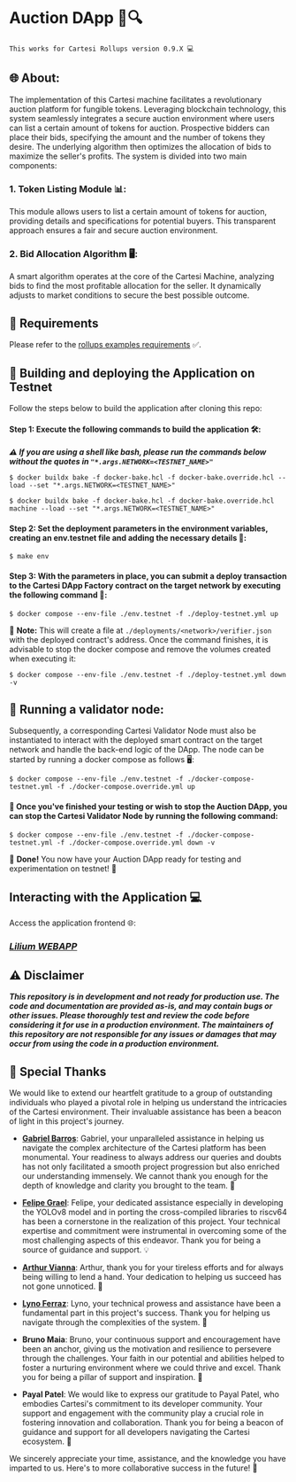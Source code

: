 # Auction DApp 🛒🔍

```
This works for Cartesi Rollups version 0.9.X 💻
```

## 🌐 **About:**
The implementation of this Cartesi machine facilitates a revolutionary auction platform for fungible tokens. Leveraging blockchain technology, this system seamlessly integrates a secure auction environment where users can list a certain amount of tokens for auction. Prospective bidders can place their bids, specifying the amount and the number of tokens they desire. The underlying algorithm then optimizes the allocation of bids to maximize the seller's profits. The system is divided into two main components:

### 1. **Token Listing Module 📊:**
This module allows users to list a certain amount of tokens for auction, providing details and specifications for potential buyers. This transparent approach ensures a fair and secure auction environment. 

### 2. **Bid Allocation Algorithm 🖥️:**
A smart algorithm operates at the core of the Cartesi Machine, analyzing bids to find the most profitable allocation for the seller. It dynamically adjusts to market conditions to secure the best possible outcome.

## 🔧 Requirements
Please refer to the [rollups examples requirements](https://github.com/cartesi/rollups-examples/tree/main/README.md#requirements) ✅.

## 🚀 Building and deploying the Application on Testnet

Follow the steps below to build the application after cloning this repo:

#### **Step 1:** Execute the following commands to build the application 🛠️:

***⚠️ If you are using a shell like bash, please run the commands below without the quotes in ```"*.args.NETWORK=<TESTNET_NAME>"```***

```shell
$ docker buildx bake -f docker-bake.hcl -f docker-bake.override.hcl --load --set "*.args.NETWORK=<TESTNET_NAME>"
```

```shell
$ docker buildx bake -f docker-bake.hcl -f docker-bake.override.hcl machine --load --set "*.args.NETWORK=<TESTNET_NAME>"
```

#### **Step 2:** Set the deployment parameters in the environment variables, creating an env.testnet file and adding the necessary details 📝:

```shell
$ make env
```

#### **Step 3:** With the parameters in place, you can submit a deploy transaction to the Cartesi DApp Factory contract on the target network by executing the following command 💫:

```shell
$ docker compose --env-file ./env.testnet -f ./deploy-testnet.yml up
```

📝 **Note:** This will create a file at `./deployments/<network>/verifier.json` with the deployed contract's address. Once the command finishes, it is advisable to stop the docker compose and remove the volumes created when executing it:

```shell
$ docker compose --env-file ./env.testnet -f ./deploy-testnet.yml down -v
```

## 🚀 Running a validator node:

Subsequently, a corresponding Cartesi Validator Node must also be instantiated to interact with the deployed smart contract on the target network and handle the back-end logic of the DApp. The node can be started by running a docker compose as follows 🖥️:

```shell
$ docker compose --env-file ./env.testnet -f ./docker-compose-testnet.yml -f ./docker-compose.override.yml up
```

#### 🔎 Once you've finished your testing or wish to stop the Auction DApp, you can stop the Cartesi Validator Node by running the following command:

```shell
$ docker compose --env-file ./env.testnet -f ./docker-compose-testnet.yml -f ./docker-compose.override.yml down -v
```

💼 **Done!** You now have your Auction DApp ready for testing and experimentation on testnet! 🎉

## Interacting with the Application 💻

Access the application frontend 🌐: 

### <a href="https://frontend-orcin-psi.vercel.app/" target="_blank">***Lilium WEBAPP***</a>

## ⚠️ Disclaimer

***This repository is in development and not ready for production use. The code and documentation are provided as-is, and may contain bugs or other issues. Please thoroughly test and review the code before considering it for use in a production environment. The maintainers of this repository are not responsible for any issues or damages that may occur from using the code in a production environment.***

## 🌟 Special Thanks

We would like to extend our heartfelt gratitude to a group of outstanding individuals who played a pivotal role in helping us understand the intricacies of the Cartesi environment. Their invaluable assistance has been a beacon of light in this project's journey.

- [**Gabriel Barros**](https://github.com/gbarros): Gabriel, your unparalleled assistance in helping us navigate the complex architecture of the Cartesi platform has been monumental. Your readiness to always address our queries and doubts has not only facilitated a smooth project progression but also enriched our understanding immensely. We cannot thank you enough for the depth of knowledge and clarity you brought to the team. 🌟

- [**Felipe Grael**](https://github.com/felipefg): Felipe, your dedicated assistance especially in developing the YOLOv8 model and in porting the cross-compiled libraries to riscv64 has been a cornerstone in the realization of this project. Your technical expertise and commitment were instrumental in overcoming some of the most challenging aspects of this endeavor. Thank you for being a source of guidance and support. 💡

- [**Arthur Vianna**](https://github.com/arthuravianna): Arthur, thank you for your tireless efforts and for always being willing to lend a hand. Your dedication to helping us succeed has not gone unnoticed. 🙌

- [**Lyno Ferraz**](https://github.com/lynoferraz): Lyno, your technical prowess and assistance have been a fundamental part in this project's success. Thank you for helping us navigate through the complexities of the system. 💪

- **Bruno Maia**: Bruno, your continuous support and encouragement have been an anchor, giving us the motivation and resilience to persevere through the challenges. Your faith in our potential and abilities helped to foster a nurturing environment where we could thrive and excel. Thank you for being a pillar of support and inspiration. 🌱
  
- **Payal Patel**: We would like to express our gratitude to Payal Patel, who embodies Cartesi's commitment to its developer community. Your support and engagement with the community play a crucial role in fostering innovation and collaboration. Thank you for being a beacon of guidance and support for all developers navigating the Cartesi ecosystem. 🙌

We sincerely appreciate your time, assistance, and the knowledge you have imparted to us. Here's to more collaborative success in the future! 🎉
